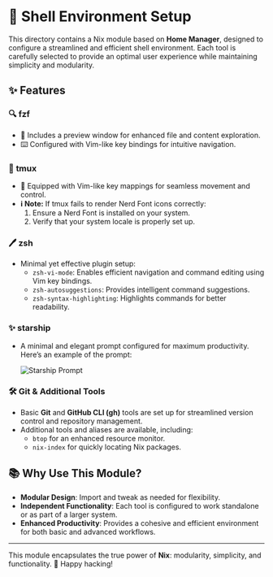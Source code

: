 # 🚀 Shell Environment Setup

This directory contains a Nix module based on **Home Manager**, designed to configure a streamlined and efficient shell environment. Each tool is carefully selected to provide an optimal user experience while maintaining simplicity and modularity.

## ✨ Features

### 🔍 **fzf**
- 🌄 Includes a preview window for enhanced file and content exploration.
- ⌨️ Configured with Vim-like key bindings for intuitive navigation.

### 🔗 **tmux**
- 🔄 Equipped with Vim-like key mappings for seamless movement and control.
- **ℹ️ Note:** If tmux fails to render Nerd Font icons correctly:
  1. Ensure a Nerd Font is installed on your system.
  2. Verify that your system locale is properly set up.

### 🖊️ **zsh**
- Minimal yet effective plugin setup:
  - `zsh-vi-mode`: Enables efficient navigation and command editing using Vim key bindings.
  - `zsh-autosuggestions`: Provides intelligent command suggestions.
  - `zsh-syntax-highlighting`: Highlights commands for better readability.

### ✨ **starship**
- A minimal and elegant prompt configured for maximum productivity. Here’s an example of the prompt:

  ![Starship Prompt](https://github.com/niksingh710/cdots/assets/60490474/1c1bff31-eb4f-43e7-8dd4-e55892622977)

### 🛠️ **Git & Additional Tools**
- Basic **Git** and **GitHub CLI (gh)** tools are set up for streamlined version control and repository management.
- Additional tools and aliases are available, including:
  - `btop` for an enhanced resource monitor.
  - `nix-index` for quickly locating Nix packages.

## 📚 Why Use This Module?

- **Modular Design**: Import and tweak as needed for flexibility.
- **Independent Functionality**: Each tool is configured to work standalone or as part of a larger system.
- **Enhanced Productivity**: Provides a cohesive and efficient environment for both basic and advanced workflows.

---
This module encapsulates the true power of **Nix**: modularity, simplicity, and functionality. 🌟 Happy hacking!
